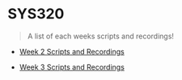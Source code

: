 # SYS320
> A list of each weeks scripts and recordings!
* [Week 2 Scripts and Recordings](https://github.com/seabar24/SYS320/wiki/Week-2-Scripts-and-Recordings)

* [Week 3 Scripts and Recordings]()

